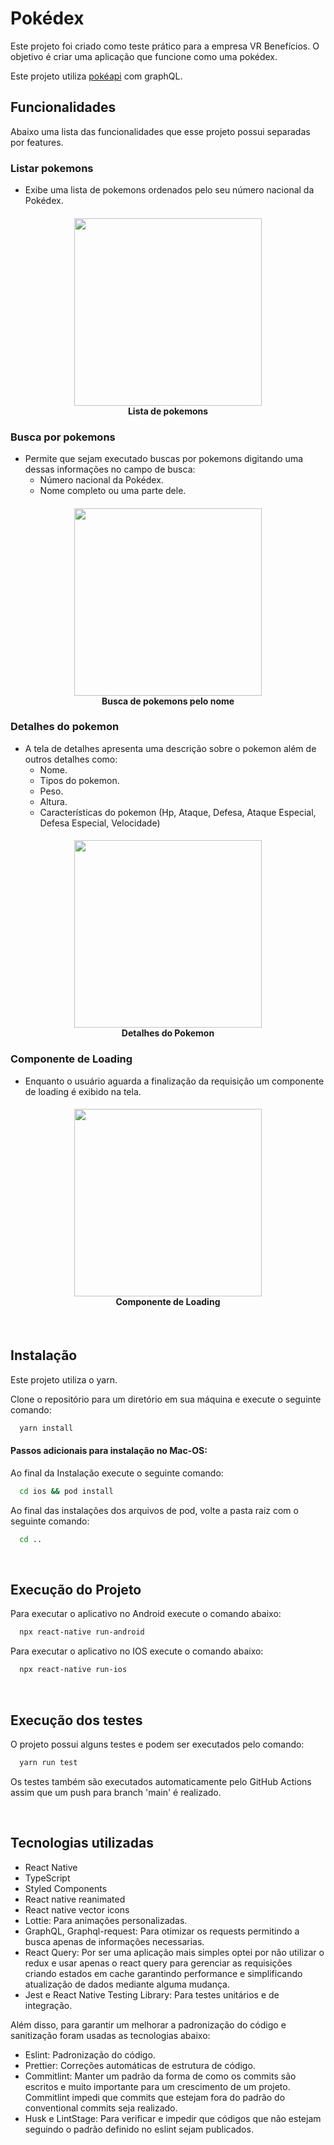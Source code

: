 # Pokédex

Este projeto foi criado como teste prático para a empresa VR Benefícios. 
O objetivo é criar uma aplicação que funcione como uma pokédex.

Este projeto utiliza [pokéapi](https://pokeapi.co/) com graphQL.


## Funcionalidades

Abaixo uma lista das funcionalidades que esse projeto possui separadas por features.

### Listar pokemons

- Exibe uma lista de pokemons ordenados pelo seu número nacional da Pokédex.

<h4 align="center">
<img src="https://user-images.githubusercontent.com/58531490/210359098-fc53e317-7d5f-4115-afec-536fb462eae8.png" width="300px" /><br>
 <b>Lista de pokemons</b>
</h4>

### Busca por pokemons

- Permite que sejam executado buscas por pokemons digitando uma dessas informações no campo de busca:
  * Número nacional da Pokédex.
  * Nome completo ou uma parte dele.

<h4 align="center">
<img src="https://user-images.githubusercontent.com/58531490/210357801-f2f72c14-4e11-4b75-989f-493306c04da1.png" width="300px" /><br>
 <b>Busca de pokemons pelo nome</b>
</h4>

### Detalhes do pokemon

- A tela de detalhes apresenta uma descrição sobre o pokemon além de outros detalhes como:
  * Nome.
  * Tipos do pokemon.
  * Peso.
  * Altura.
  * Características do pokemon (Hp, Ataque, Defesa, Ataque Especial, Defesa Especial, Velocidade)

<h4 align="center">
<img src="https://user-images.githubusercontent.com/58531490/210366463-5642f23a-b106-4dd6-b569-0bb1a6ac3a37.png" width="300px" /><br>
 <b>Detalhes do Pokemon</b>
</h4>

### Componente de Loading

- Enquanto o usuário aguarda a finalização da requisição um componente de loading é exibido na tela.

<h4 align="center">
<img src="https://user-images.githubusercontent.com/58531490/210369147-55d2fc6e-efe5-499a-8f2f-059a3615dda6.gif" width="300px" /><br>
 <b>Componente de Loading</b>
</h4>

&nbsp;
## Instalação

Este projeto utiliza o yarn.

Clone o repositório para um diretório em sua máquina e execute o seguinte comando:

```bash
  yarn install
```

#### **Passos adicionais para instalação no Mac-OS:**


  Ao final da Instalação execute o seguinte comando:

  ```bash
    cd ios && pod install
  ```

  Ao final das instalações dos arquivos de pod, volte a pasta raiz com o seguinte comando:

  ```bash
    cd ..
  ```

&nbsp;

## Execução do Projeto

Para executar o aplicativo no Android execute o comando abaixo:

```bash
  npx react-native run-android
```

Para executar o aplicativo no IOS execute o comando abaixo:

```bash
  npx react-native run-ios
```

&nbsp;

## Execução dos testes


O projeto possui alguns testes e podem ser executados pelo comando:

```bash
  yarn run test
```

 Os testes também são executados automaticamente pelo GitHub Actions assim que um push para branch 'main' é realizado.

&nbsp;

## Tecnologias utilizadas

- React Native
- TypeScript
- Styled Components
- React native reanimated
- React native vector icons
- Lottie: Para animações personalizadas. 
- GraphQL, Graphql-request: Para otimizar os requests permitindo a busca apenas de informações necessarias. 
- React Query: Por ser uma aplicação mais simples optei por não utilizar o redux e usar apenas o react query para gerenciar as requisições criando estados em cache garantindo performance e simplificando atualização de dados mediante alguma mudança.
- Jest e React Native Testing Library: Para testes unitários e de integração. 

Além disso, para garantir um melhorar a padronização do código e sanitização foram usadas as tecnologias abaixo:

- Eslint: Padronização do código.
- Prettier: Correções automáticas de estrutura de código.
- Commitlint: Manter um padrão da forma de como os commits são escritos e muito importante para um crescimento de um projeto. Commitlint impedi que commits que estejam fora do padrão do conventional commits seja realizado. 
- Husk e LintStage: Para verificar e impedir que códigos que não estejam seguindo o padrão definido no eslint sejam publicados.
